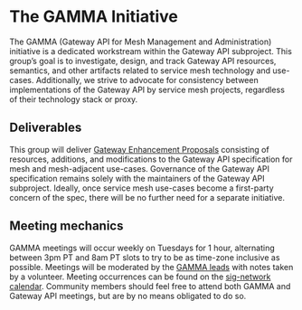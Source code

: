 # The GAMMA Initiative

The GAMMA (Gateway API for Mesh Management and Administration) initiative is a
dedicated workstream within the Gateway API subproject. This group’s goal is to
investigate, design, and track Gateway API resources, semantics, and other
artifacts related to service mesh technology and use-cases. Additionally, we
strive to advocate for consistency between implementations of the Gateway API by
service mesh projects, regardless of their technology stack or proxy.

## Deliverables

This group will deliver [Gateway Enhancement Proposals](/geps/overview)
consisting of resources, additions, and modifications to the Gateway API
specification for mesh and mesh-adjacent use-cases. Governance of the Gateway
API specification remains solely with the maintainers of the Gateway API
subproject. Ideally, once service mesh use-cases become a first-party concern of
the spec, there will be no further need for a separate initiative.

## Meeting mechanics

GAMMA meetings will occur weekly on Tuesdays for 1 hour, alternating between 3pm
PT and 8am PT slots to try to be as time-zone inclusive as possible. Meetings
will be moderated by the [GAMMA
leads](https://github.com/kubernetes-sigs/gateway-api/blob/main/OWNERS_ALIASES#L23)
with notes taken by a volunteer. Meeting occurrences can be found on the
[sig-network calendar](/contributing/community/#meetings). Community members
should feel free to attend both GAMMA and Gateway API meetings, but are by no
means obligated to do so.
